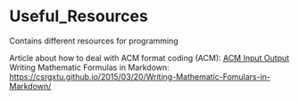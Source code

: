 # Useful_Resources
Contains different resources for programming

Article about how to deal with ACM format coding (ACM): [ACM Input Output](https://blog.csdn.net/weixin_48157259/article/details/135126539?ops_request_misc=&request_id=&biz_id=102&utm_term=ACM%20模式&utm_medium=distribute.pc_search_result.none-task-blog-2~all~sobaiduweb~default-1-135126539.142^v100^pc_search_result_base2&spm=1018.2226.3001.4187)
Writing Mathematic Formulas in Markdown: https://csrgxtu.github.io/2015/03/20/Writing-Mathematic-Fomulars-in-Markdown/
